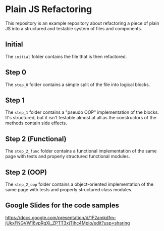 # Plain JS Refactoring

This repository is an example repository about refactoring a piece of plain JS into a structured and testable system of files and components.

## Initial

The `initial` folder contains the file that is then refactored.

## Step 0

The `step_0` folder contains a simple split of the file into logical blocks.

## Step 1

The `step_1` folder contains a "pseudo OOP" implementation of the blocks. It's structured, but it isn't testable almost at all as the constructors of the methods contain side effects.

## Step 2 (Functional)

The `step_2_func` folder contains a functional implementation of the same page with tests and properly structured functional modules.

## Step 2 (OOP)

The `step_2_oop` folder contains a object-oriented implementation of the same page with tests and properly structured class modules.

## Google Slides for the code samples

https://docs.google.com/presentation/d/1F2amkdfm-jUkxFNGVW16vpRgXi_ZPTT3xjTihc4Mplo/edit?usp=sharing
